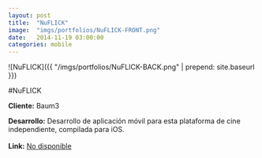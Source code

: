 ```yaml
---
layout:	post
title:	"NuFLICK"
image:	"imgs/portfolios/NuFLICK-FRONT.png"
date:   2014-11-19 03:00:00
categories: mobile
---
```

![NuFLICK]({{ "/imgs/portfolios/NuFLICK-BACK.png" | prepend: site.baseurl }})

#NuFLICK

**Cliente:** Baum3

**Desarrollo:** Desarrollo de aplicación móvil para esta plataforma de cine independiente, compilada para iOS.
<br><br>
**Link:**
<a class="link" href="#" target="blank"> No disponible</a>
